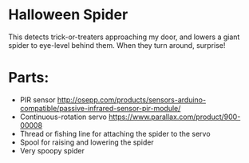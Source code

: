 # Halloween Spider
This detects trick-or-treaters approaching my door, and lowers a giant spider to eye-level behind them.
When they turn around, surprise!

# Parts:
- PIR sensor http://osepp.com/products/sensors-arduino-compatible/passive-infrared-sensor-pir-module/
- Continuous-rotation servo https://www.parallax.com/product/900-00008
- Thread or fishing line for attaching the spider to the servo
- Spool for raising and lowering the spider
- Very spoopy spider
